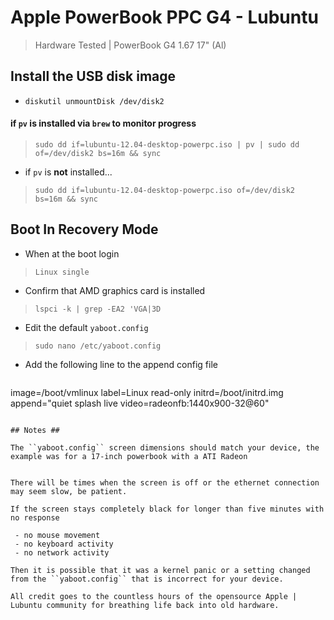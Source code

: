 # Apple PowerBook PPC G4 - Lubuntu #
 > Hardware Tested | PowerBook G4 1.67 17" (Al)

## Install the USB disk image ##

 - ```diskutil unmountDisk /dev/disk2```

#### if ``pv`` is installed via ``brew`` to monitor progress ####

 > ```sudo dd if=lubuntu-12.04-desktop-powerpc.iso | pv | sudo dd of=/dev/disk2 bs=16m && sync```
 
 - if ``pv`` is __not__ installed...

 > ``sudo dd if=lubuntu-12.04-desktop-powerpc.iso of=/dev/disk2 bs=16m && sync``

## Boot In Recovery Mode ##

 - When at the boot login
 
 > ``Linux single``

 - Confirm that AMD graphics card is installed

 > ``lspci -k | grep -EA2 'VGA|3D``

 - Edit the default ``yaboot.config``

 > ``sudo nano /etc/yaboot.config``

 - Add the following line to the append config file

> ```
image=/boot/vmlinux
        label=Linux
        read-only
        initrd=/boot/initrd.img
        append="quiet splash live video=radeonfb:1440x900-32@60"
```

## Notes ##

The ``yaboot.config`` screen dimensions should match your device, the example was for a 17-inch powerbook with a ATI Radeon


There will be times when the screen is off or the ethernet connection may seem slow, be patient.

If the screen stays completely black for longer than five minutes with no response

 - no mouse movement
 - no keyboard activity
 - no network activity

Then it is possible that it was a kernel panic or a setting changed from the ``yaboot.config`` that is incorrect for your device.

All credit goes to the countless hours of the opensource Apple | Lubuntu community for breathing life back into old hardware.
